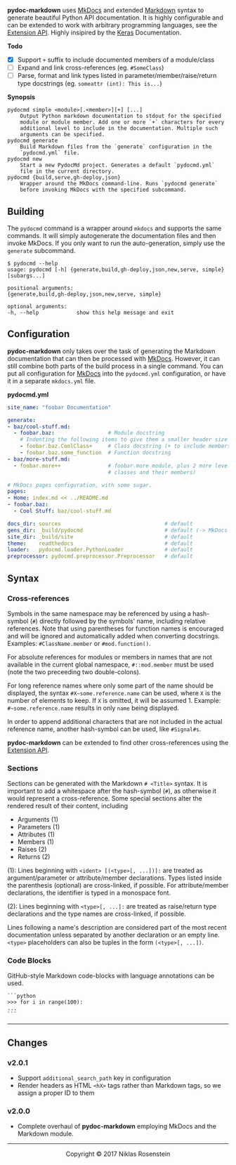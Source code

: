 **pydoc-markdown** uses [MkDocs] and extended [Markdown] syntax to generate
beautiful Python API documentation. It is highly configurable and can be
extended to work with arbitrary programming languages, see the [Extension API].
Highly insipired by the [Keras] Documentation.

  [MkDocs]: www.mkdocs.org/
  [Markdown]: https://pythonhosted.org/Markdown/
  [Extension API]: https://niklasrosenstein.github.io/pydoc-markdown/extensions/loader/
  [Keras]: https://keras.io/

__Todo__

- [x] Support `+` suffix to include documented members of a module/class
- [ ] Expand and link cross-references (eg. `#SomeClass`)
- [ ] Parse, format and link types listed in parameter/member/raise/return type
      docstrings (eg. `someattr (int): This is...`)

__Synopsis__

    pydocmd simple <module>[.<member>][+] [...]
        Output Python markdown documentation to stdout for the specified
        module or module member. Add one or more `+` characters for every
        additional level to include in the documentation. Multiple such
        arguments can be specified.
    pydocmd generate
        Build Markdown files from the `generate` configuration in the
        `pydocmd.yml` file.
    pydocmd new
        Start a new PydocMd project. Generates a default `pydocmd.yml`
        file in the current directory.
    pydocmd {build,serve,gh-deploy,json}
        Wrapper around the MkDocs command-line. Runs `pydocmd generate`
        before invoking MkDocs with the specified subcommand.

## Building

The `pydocmd` command is a wrapper around `mkdocs` and supports the same
commands. It will simply autogenerate the documentation files and then invoke
MkDocs. If you only want to run the auto-generation, simply use the `generate`
subcommand.

    $ pydocmd --help
    usage: pydocmd [-h] {generate,build,gh-deploy,json,new,serve, simple} [subargs...]

    positional arguments:
    {generate,build,gh-deploy,json,new,serve, simple}

    optional arguments:
    -h, --help            show this help message and exit

## Configuration

**pydoc-markdown** only takes over the task of generating the Markdown
documentation that can then be processed with [MkDocs]. However, it can still
combine both parts of the build process in a single command. You can put all
configuration for [MkDocs] into the `pydocmd.yml` configuration, or have
it in a separate `mkdocs.yml` file.

__pydocmd.yml__

```yaml
site_name: "foobar Documentation"

generate:
- baz/cool-stuff.md:
  - foobar.baz:                 # Module docstring
    # Indenting the following items to give them a smaller header size
    - foobar.baz.CoolClass+     # Class docstring (+ to include members)
    - foobar.baz.some_function  # Function docstring
- baz/more-stuff.md:
  - foobar.more++               # foobar.more module, plus 2 more levels (eg.
                                # classes and their members)

# MkDocs pages configuration, with some sugar.
pages:
- Home: index.md << ../README.md
- foobar.baz:
  - Cool Stuff: baz/cool-stuff.md

docs_dir: sources                                 # default
gens_dir: _build/pydocmd                          # default (-> MkDocs docs_dir)
site_dir: _build/site                             # default
theme:    readthedocs                             # default
loader:   pydocmd.loader.PythonLoader             # default
preprocessor: pydocmd.preprocessor.Preprocessor   # default
```

## Syntax

### Cross-references

Symbols in the same namespace may be referenced by using a hash-symbol (`#`)
directly followed by the symbols' name, including relative references. Note that
using parentheses for function names is encouraged and will be ignored and
automatically added when converting docstrings. Examples: `#ClassName.member` or
`#mod.function()`.

For absolute references for modules or members in names that are not available
in the current global namespace, `#::mod.member` must be used (note the two
preceeding two double-colons).

For long reference names where only some part of the name should be displayed,
the syntax `#X~some.reference.name` can be used, where `X` is the number of
elements to keep. If `X` is omitted, it will be assumed 1. Example:
`#~some.reference.name` results in only `name` being displayed.

In order to append additional characters that are not included in the actual
reference name, another hash-symbol can be used, like `#Signal#s`.

**pydoc-markdown** can be extended to find other cross-references using the
[Extension API].

### Sections

Sections can be generated with the Markdown `# <Title>` syntax. It is important
to add a whitespace after the hash-symbol (`#`), as otherwise it would represent
a cross-reference. Some special sections alter the rendered result of their
content, including

- Arguments (1)
- Parameters (1)
- Attributes (1)
- Members (1)
- Raises (2)
- Returns (2)

(1): Lines beginning with `<ident> [(<type>[, ...])]:` are treated as
argument/parameter or attribute/member declarations. Types listed inside the
parenthesis (optional) are cross-linked, if possible. For attribute/member
declarations, the identifier is typed in a monospace font.

(2): Lines beginning with `<type>[, ...]:` are treated as raise/return type
declarations and the type names are cross-linked, if possible.

Lines following a name's description are considered part of the most recent
documentation unless separated by another declaration or an empty line. `<type>`
placeholders can also be tuples in the form `(<type>[, ...])`.

### Code Blocks

GitHub-style Markdown code-blocks with language annotations can be used.

    ```python
    >>> for i in range(100):
    ...
    ```

---

## Changes

### v2.0.1

- Support `additional_search_path` key in configuration
- Render headers as HTML `<hX>` tags rather than Markdown tags, so we
  assign a proper ID to them

### v2.0.0

- Complete overhaul of **pydoc-markdown** employing MkDocs and the Markdown module.

---

<p align="center">Copyright &copy; 2017  Niklas Rosenstein</p>
